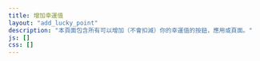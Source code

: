 ```yaml
---
title: 增加幸運值
layout: "add_lucky_point" 
description: "本頁面包含所有可以增加（不會扣減）你的幸運值的按鈕，應用或頁面。"
js: []
css: []
---
```

